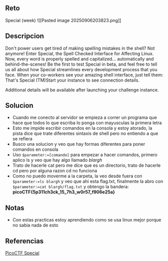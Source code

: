 ## Reto
Special (week)
![[Pasted image 20250906203823.png]]
## Descripcion
Don't power users get tired of making spelling mistakes in the shell? Not anymore! Enter Special, the Spell Checked Interface for Affecting Linux. Now, every word is properly spelled and capitalized... automatically and behind-the-scenes! Be the first to test Special in beta, and feel free to tell us all about how Special streamlines every development process that you face. When your co-workers see your amazing shell interface, just tell them: That's Special (TM)Start your instance to see connection details.

Additional details will be available after launching your challenge instance.
## Solucion
- Cuando me conecto al servidor se empieza a correr un programa que hace que todos lo que escriba lo ponga con mayusculas la primera letra
- Esto me impide escribir comandos en la consola y estoy atorado, la pista dice que trate diferentes sintaxis de shell pero no entiendo a que se refiera
- Busco una solucion y veo que hay formas diferentes para poner comandos en consola
- Uso `$parameter:=[comando]` para empezar a hacer comandos, primero aplico ls y veo que hay algo llamado *blargh*
- Trato de hacerle cat pero me dice que es un directorio, trato de hacerle cd pero por alguna razon cd no funciona
- Como no puedo moverme a la carpeta, la veo desde fuera con `$parameter:=ls blargh` y veo que ahi esta flag.txt, finalmente la abro con  `$parameter:=cat blargh/flag.txt` y obtengo la bandera: **picoCTF{5p311ch3ck_15_7h3_w0r57_f906e25a}**

## Notas
- Con estas practicas estoy aprendiendo como se usa linux mejor porque no sabia nada de esto

## Referencias
[PicoCTF Special](https://www.youtube.com/watch?v=LMZpHXgidrM)
